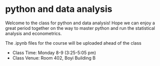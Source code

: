 # python and data analysis

Welcome to the class for python and data analysis! Hope we can enjoy a great period together on the way to master python and run the statistical analysis and econometrics.

The .ipynb files for the course will be uploaded ahead of the class

- Class Time: Monday 8-9 (3:25-5:05 pm)
- Class Venue: Room 402, Boyi Building B